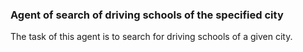 ### Agent of search of driving schools of the specified city

The task of this agent is to search for driving schools of a given city.


